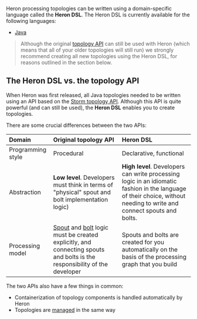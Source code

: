 Heron processing topologies can be written using a domain-specific language called the **Heron DSL**. The Heron DSL is currently available for the following languages:

* [Java](../../../developers/java/dsl)
<!-- * [Python](../../../developers/python/dsl) -->

> Although the original [topology API](../../../concepts/topologies) can still be used with Heron (which means that all of your older topologies will still run) we strongly recommend creating all new topologies using the Heron DSL, for reasons outlined in the section below.

## The Heron DSL vs. the topology API

When Heron was first released, all Java topologies needed to be written using an API based on the [Storm topology API](../topologies). Although this API is quite powerful (and can still be used), the **Heron DSL** enables you to create topologies.

There are some crucial differences between the two APIs:

Domain | Original topology API | Heron DSL
:------|:----------------------|:---------
Programming style | Procedural | Declarative, functional
Abstraction | **Low level**. Developers must think in terms of "physical" spout and bolt implementation logic) | **High level**. Developers can write processing logic in an idiomatic fashion in the language of their choice, without needing to write and connect spouts and bolts.
Processing model | [Spout](../spouts) and [bolt](../bolts) logic must be created explicitly, and connecting spouts and bolts is the responsibility of the developer | Spouts and bolts are created for you automatically on the basis of the processing graph that you build

The two APIs also have a few things in common:

* Containerization of topology components is handled automatically by Heron
* Topologies are [managed](../../operators/heron-shell) in the same way